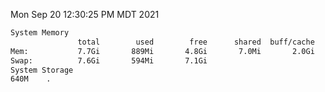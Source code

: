 Mon Sep 20 12:30:25 PM MDT 2021
```bash
System Memory
               total        used        free      shared  buff/cache   available
Mem:           7.7Gi       889Mi       4.8Gi       7.0Mi       2.0Gi       6.5Gi
Swap:          7.6Gi       594Mi       7.1Gi
System Storage
640M	.
```
